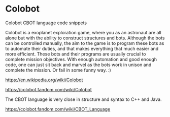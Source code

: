 # Colobot
Colobot CBOT language code snippets

Colobot is a exoplanet exploration game, where you as an astronaut are all alone but with the ability to construct structures and bots.
Although the bots can be controlled manually, the aim to the game is to program these bots as to automate their duties, and that makes everything that much easier and more efficient.
These bots and their programs are usually crucial to complete mission objectives. 
With enough automation and good enough code, one can just sit back and marvel as the bots work in unison and complete the mission. Or fail in some funny way. :)


https://en.wikipedia.org/wiki/Colobot

https://colobot.fandom.com/wiki/Colobot

The CBOT language is very close in structure and syntax to C++ and Java.

https://colobot.fandom.com/wiki/CBOT_Language

